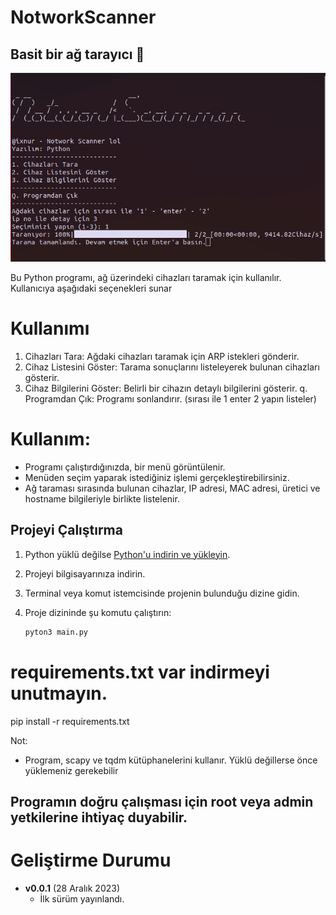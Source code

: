 # NotworkScanner 
## Basit bir ağ tarayıcı :customs:

![Notwork Scanner](https://github.com/ixnur/NotworkScanner/raw/main/notwork.png)

Bu Python programı, ağ üzerindeki cihazları taramak için kullanılır.
Kullanıcıya aşağıdaki seçenekleri sunar

# Kullanımı
1. Cihazları Tara: Ağdaki cihazları taramak için ARP istekleri gönderir.
2. Cihaz Listesini Göster: Tarama sonuçlarını listeleyerek bulunan cihazları gösterir.
3. Cihaz Bilgilerini Göster: Belirli bir cihazın detaylı bilgilerini gösterir.
q. Programdan Çık: Programı sonlandırır.
(sırası ile 1 enter 2 yapın listeler)


# Kullanım:
- Programı çalıştırdığınızda, bir menü görüntülenir.
- Menüden seçim yaparak istediğiniz işlemi gerçekleştirebilirsiniz.
- Ağ taraması sırasında bulunan cihazlar, IP adresi, MAC adresi, üretici ve hostname bilgileriyle birlikte listelenir.

## Projeyi Çalıştırma
1. Python yüklü değilse [Python'u indirin ve yükleyin](https://www.python.org/downloads/).
2. Projeyi bilgisayarınıza indirin.
3. Terminal veya komut istemcisinde projenin bulunduğu dizine gidin.
4. Proje dizininde şu komutu çalıştırın:

   ```bash
   pyton3 main.py

# requirements.txt var indirmeyi unutmayın.
pip install -r requirements.txt

Not:
- Program, scapy ve tqdm kütüphanelerini kullanır. Yüklü değillerse önce yüklemeniz gerekebilir
## Programın doğru çalışması için root veya admin yetkilerine ihtiyaç duyabilir.

# Geliştirme Durumu
- **v0.0.1** (28 Aralık 2023)
  - İlk sürüm yayınlandı.
